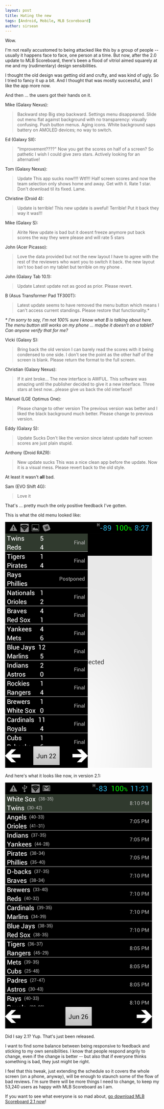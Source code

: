 ```yaml
---
layout: post
title: Hating the new
tags: [Android, Mobile, MLB Scoreboard]
author: sirsean
---
```


Wow.

I'm not really accustomed to being attacked like this by a group of people -- usually it happens face to face, one person at a time. But now, after the 2.0 update to MLB Scoreboard, there's been a flood of vitriol aimed squarely at me and my (rudimentary) design sensibilities.

I thought the old design was getting old and crufty, and was kind of ugly. So I tried to fancy it up a bit. And I thought that was mostly successful, and I like the app more now.

And then ... the users got their hands on it.

Mike (Galaxy Nexus):

> Backward step	Big step backward. Settings menu disappeared. Slide out menu flat against background with no transparency: visually confusing. Push button menus. Aging icons. White background saps battery on AMOLED devices; no way to switch.

Ed (Galaxy SII):

> "Improvement????"	Now you get the scores on half of a screen? So pathetic I wish I could give zero stars. Actively looking for an alternative!

Tom (Galaxy Nexus):

> Update	This app sucks now!!!! Wtf!!! Half screen scores and now the team selection only shows home and away. Get with it. Rate 1 star. Don't download til its fixed. Lame.

Christine (Droid 4):

> Update is terrible!	This new update is aweful! Terrible! Put it back they way it was!!!

Mike (Galaxy S):

> Alrite	New update is bad but it doesnt freeze anymore put back scores the way they were please and will rate 5 stars

John (Acer Picasso):

> Love the data provided but not the new layout	I have to agree with the rest of the reviewers who want you to switch it back. the new layout isn't too bad on my tablet but terrible on my phone .

John (Galaxy Tab 10.1):

> Update	Latest update not as good as prior. Please revert.

B (Asus Transformer Pad TF300T):

> Latest update seems to have removed the menu button which means I can't access current standings. Please restore that functionality.*

_* I'm sorry to say, I'm not 100% sure I know what B is talking about here. The menu button still works on my phone ... maybe it doesn't on a tablet? Can anyone verify that for me?_

Vicki (Galaxy S):

> Bring back the old version	I can barely read the scores with it being condensed to one side. I don't see the point as the other half of the screen is blank. Please return the format to the full screen.

Christian (Galaxy Nexus):

> If it aint broke...	The new interface is AWFUL. This software was amazing until the publisher decided to give it a new interface. Three stars at best now...please give us back the old interface!!

Manuel (LGE Optimus One):

> Please change to other version	The previous version was better and I liked the black background much better. Please change to previous version.

Eddy (Galaxy S):

> Update Sucks	Don't like the version since latest update half screen scores are just plain stupid.

Anthony (Droid RAZR):

> New update sucks	This was a nice clean app before the update. Now it is a visual mess. Please revert back to the old style.

At least it wasn't **all** bad.

Sam (EVO Shift 4G):

> Love it

That's ... pretty much the only positive feedback I've gotten.

This is what the old menu looked like:

![Old slide-out menu](/wp-content/uploads/mlb-scoreboard/Screenshot_2012-06-23-08-27-59.png "Old slide-out menu")

And here's what it looks like now, in version 2.1:

![New slide-out menu](/wp-content/uploads/mlb-scoreboard/Screenshot_2012-06-26-11-21-22.png "New slide-out menu")

Did I say 2.1? Yup. That's just been released.

I want to find some balance between being responsive to feedback and sticking to my own sensibilities. I know that people respond angrily to change, even if the change is better -- but also that if everyone thinks something is bad, they just might be right.

I feel that this tweak, just extending the schedule so it covers the whole screen (on a phone, anyway), will be enough to staunch some of the flow of bad reviews. I'm sure there will be more things I need to change, to keep my 53,240 users as happy with MLB Scoreboard as I am.

If you want to see what everyone is so mad about, [go download MLB Scoreboard 2.1 now](https://play.google.com/store/apps/details?id=com.vikinghammer.mlb.scoreboard.full)!
